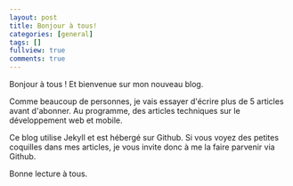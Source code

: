 ```yaml
---
layout: post
title: Bonjour à tous!
categories: [general]
tags: []
fullview: true
comments: true
---
```

Bonjour à tous ! Et bienvenue sur mon nouveau blog. 

Comme beaucoup de personnes, je vais essayer d'écrire plus de 5 articles avant d'abonner. Au programme, des articles techniques sur le développement web et mobile. 

Ce blog utilise Jekyll et est hébergé sur Github. Si vous voyez des petites coquilles dans mes articles, je vous invite donc à me la faire parvenir via Github. 

Bonne lecture à tous. 